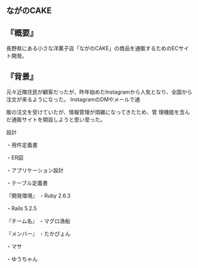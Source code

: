 ## ながのCAKE

## 『概要』
長野県にある小さな洋菓子店「ながのCAKE」の商品を通販するためのECサイト開発。

## 『背景』
元々近隣住民が顧客だったが、昨年始めたInstagramから人気となり、全国から注文が来るようになった。 InstagramのDMやメールで通

販の注文を受けていたが、情報管理が煩雑になってきたため、管 理機能を含んだ通販サイトを開設しようと思い至った。

設計

・用件定義書

・ER図

・アプリケーション設計

・テーブル定義書

『開発環境』
・Ruby 2.6.3

・Rails 5.2.5

『チーム名』
・マグロ漁船

『メンバー』
・たかぴょん

・マサ

・ゆうちゃん
